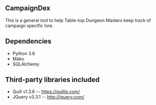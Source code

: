 ## CampaignDex

This is a general tool to help Table-top Dungeon Masters keep track of campaign specific lore.


## Dependencies
* Python 3.6
* Mako
* SQLAlchemy

## Third-party libraries included
* Quill v1.3.6 -- https://quilljs.com/
* JQuery v3.3.1 -- http://jquery.com/
